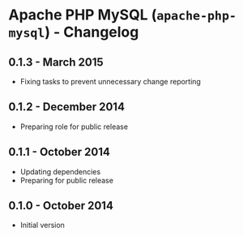 # Apache PHP MySQL (`apache-php-mysql`) - Changelog

## 0.1.3 - March 2015

* Fixing tasks to prevent unnecessary change reporting

## 0.1.2 - December 2014

* Preparing role for public release

## 0.1.1 - October 2014

* Updating dependencies
* Preparing for public release

## 0.1.0 - October 2014

* Initial version
